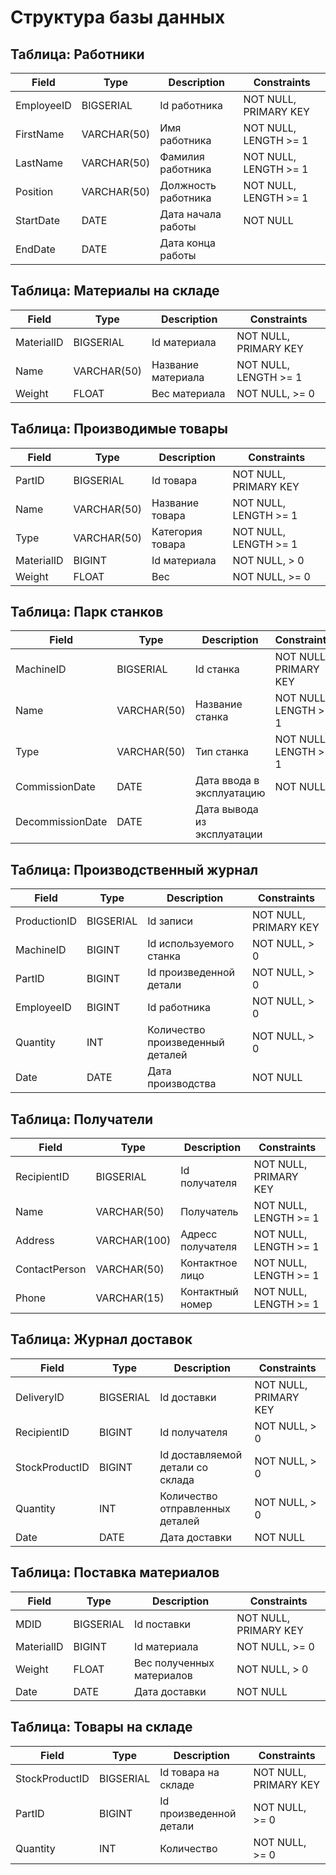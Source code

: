 # Структура базы данных

## Таблица: Работники
| Field | Type | Description | Constraints |
| --- | --- | --- | --- |
| EmployeeID | BIGSERIAL | Id работника | NOT NULL, PRIMARY KEY |
| FirstName | VARCHAR(50) | Имя работника | NOT NULL, LENGTH >= 1 |
| LastName | VARCHAR(50) | Фамилия работника | NOT NULL, LENGTH >= 1 |
| Position | VARCHAR(50) | Должность работника | NOT NULL, LENGTH >= 1 |
| StartDate | DATE | Дата начала работы | NOT NULL |
| EndDate | DATE | Дата конца работы |  |

## Таблица: Материалы на складе
| Field | Type | Description | Constraints |
| --- | --- | --- | --- |
| MaterialID | BIGSERIAL | Id материала | NOT NULL, PRIMARY KEY |
| Name | VARCHAR(50) | Название материала | NOT NULL, LENGTH >= 1 |
| Weight | FLOAT | Вес материала  | NOT NULL, >= 0 |

## Таблица: Производимые товары
| Field | Type | Description | Constraints |
| --- | --- | --- | --- |
| PartID | BIGSERIAL | Id товара | NOT NULL, PRIMARY KEY |
| Name | VARCHAR(50) | Название товара | NOT NULL, LENGTH >= 1 |
| Type | VARCHAR(50) | Категория товара | NOT NULL, LENGTH >= 1 |
| MaterialID | BIGINT | Id материала | NOT NULL, > 0 |
| Weight | FLOAT | Вес | NOT NULL, >= 0 |

## Таблица: Парк станков
| Field | Type | Description | Constraints |
| --- | --- | --- | --- |
| MachineID | BIGSERIAL | Id станка | NOT NULL, PRIMARY KEY |
| Name | VARCHAR(50) | Название станка | NOT NULL, LENGTH >= 1 |
| Type | VARCHAR(50) | Тип станка | NOT NULL, LENGTH >= 1 |
| CommissionDate | DATE | Дата ввода в эксплуатацию | NOT NULL |
| DecommissionDate | DATE | Дата вывода из эксплуатации |  |

## Таблица: Производственный журнал
| Field | Type | Description | Constraints |
| --- | --- | --- | --- |
| ProductionID | BIGSERIAL | Id записи | NOT NULL, PRIMARY KEY |
| MachineID | BIGINT | Id используемого станка | NOT NULL, > 0 |
| PartID | BIGINT | Id произведенной детали | NOT NULL, > 0 |
| EmployeeID | BIGINT | Id работника | NOT NULL, > 0 |
| Quantity | INT | Количество произведенный деталей | NOT NULL, > 0 |
| Date | DATE | Дата производства | NOT NULL |

## Таблица: Получатели
| Field | Type | Description | Constraints |
| --- | --- | --- | --- |
| RecipientID | BIGSERIAL | Id получателя | NOT NULL, PRIMARY KEY |
| Name | VARCHAR(50) | Получатель | NOT NULL, LENGTH >= 1 |
| Address | VARCHAR(100) | Адресс получателя | NOT NULL, LENGTH >= 1 |
| ContactPerson | VARCHAR(50) | Контактное лицо | NOT NULL, LENGTH >= 1 |
| Phone | VARCHAR(15) | Контактный номер | NOT NULL, LENGTH >= 1 |

## Таблица: Журнал доставок
| Field | Type | Description | Constraints |
| --- | --- | --- | --- |
| DeliveryID | BIGSERIAL | Id доставки | NOT NULL, PRIMARY KEY |
| RecipientID | BIGINT | Id получателя | NOT NULL, > 0 |
| StockProductID | BIGINT | Id доставляемой детали со склада | NOT NULL, > 0 |
| Quantity | INT | Количество отправленных деталей | NOT NULL, > 0 |
| Date | DATE | Дата доставки | NOT NULL |

## Таблица: Поставка материалов
| Field | Type | Description | Constraints |
| --- | --- | --- | --- |
| MDID | BIGSERIAL | Id поставки | NOT NULL, PRIMARY KEY |
| MaterialID | BIGINT | Id материала | NOT NULL, >= 0 |
| Weight | FLOAT | Вес полученных материалов  | NOT NULL, > 0 |
| Date | DATE | Дата доставки | NOT NULL |

## Таблица: Товары на складе
| Field | Type | Description | Constraints |
| --- | --- | --- | --- |
| StockProductID | BIGSERIAL | Id товара на складе | NOT NULL, PRIMARY KEY |
| PartID | BIGINT | Id произведенной детали | NOT NULL, >= 0 |
| Quantity | INT | Количество | NOT NULL, >= 0 |